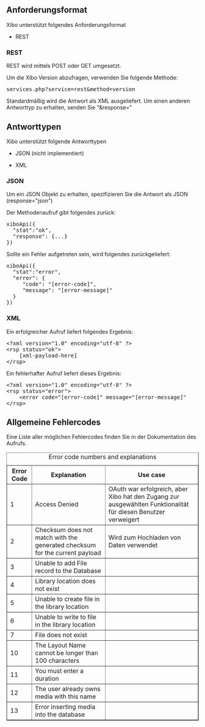 <!--toc=api-->
##  <span class="mw-headline" id="Request_Formats"> Anforderungsformat </span>

Xibo unterstützt folgendes Anforderungsformat

*   REST

###  <span class="mw-headline" id="REST"> REST </span>

REST wird mittels POST oder GET umgesetzt.

Um die Xibo Version abzufragen, verwenden Sie folgende Methode:

<pre>services.php?service=rest&amp;method=version
</pre>

Standardmäßig wird die Antwort als XML ausgeliefert. Um einen anderen Antworttyp zu erhalten, senden Sie "&amp;response="

##  <span class="mw-headline" id="Response_Types"> Antworttypen </span>

Xibo unterstützt folgende Antworttypen

*   JSON (nicht implementiert)

*   XML

###  <span class="mw-headline" id="JSON"> JSON </span>

Um ein JSON Objekt zu erhalten, spezifizieren Sie die Antwort als JSON (response="json")

Der Methodenaufruf gibt folgendes zurück:

<pre>xiboApi({
  "stat":"ok",
  "response": {...}
})
</pre>

Sollte ein Fehler aufgetreten sein, wird folgendes zurückgeliefert:

<pre>xiboApi({
  "stat":"error",
  "error": {
     "code": "[error-code]",
     "message": "[error-message]"
  }
})
</pre>

###  <span class="mw-headline" id="XML"> XML </span>

Ein erfolgreicher Aufruf liefert folgendes Ergebnis:

<pre>&lt;?xml version="1.0" encoding="utf-8"&#160;?&gt;
&lt;rsp status="ok"&gt;
    [xml-payload-here]
&lt;/rsp&gt;
</pre>

Ein fehlerhafter Aufruf liefert dieses Ergebnis:

<pre>&lt;?xml version="1.0" encoding="utf-8"&#160;?&gt;
&lt;rsp status="error"&gt;
    &lt;error code="[error-code]" message="[error-message]"
&lt;/rsp&gt;
</pre>

##  <span class="mw-headline" id="Error_Codes">Allgemeine Fehlercodes </span>

Eine Liste aller möglichen Fehlercodes finden Sie in der Dokumentation des Aufrufs.

<table border="1">
<caption> Error code numbers and explanations
</caption>
<tr>
<th>Error Code</th>
<th>Explanation</th>
<th>Use case
</th></tr>
<tr>
<td> 1 </td>
<td>Access Denied</td>
<td>OAuth war erfolgreich, aber Xibo hat den Zugang zur ausgewählten Funktionalität für diesen Benutzer verweigert
</td></tr>
<tr>
<td> 2 </td>
<td>Checksum does not match with the generated checksum for the current payload</td>
<td>Wird zum Hochladen von Daten verwendet
</td></tr>
<tr>
<td> 3 </td>
<td>Unable to add File record to the Database</td>
<td>
</td></tr>
<tr>
<td> 4 </td>
<td>Library location does not exist</td>
<td>
</td></tr>
<tr>
<td> 5 </td>
<td>Unable to create file in the library location</td>
<td>
</td></tr>
<tr>
<td> 6 </td>
<td>Unable to write to file in the library location</td>
<td>
</td></tr>
<tr>
<td> 7 </td>
<td>File does not exist</td>
<td>
</td></tr>
<tr>
<td>10</td>
<td>The Layout Name cannot be longer than 100 characters</td>
<td>
</td></tr>
<tr>
<td>11</td>
<td>You must enter a duration</td>
<td>
</td></tr>
<tr>
<td>12</td>
<td>The user already owns media with this name</td>
<td>
</td></tr>
<tr>
<td>13</td>
<td>Error inserting media into the database</td>
<td>
</td></tr></table>